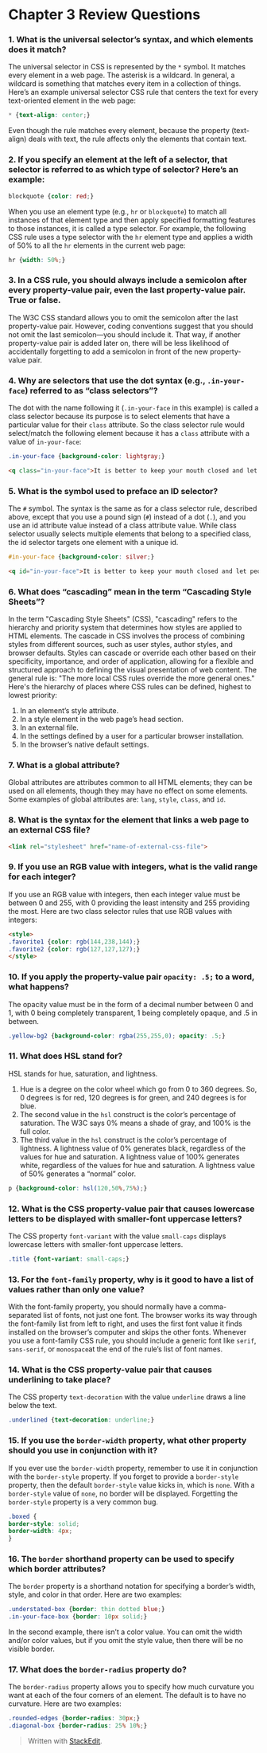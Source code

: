 ﻿# Chapter 3 Review Questions

### 1. What is the universal selector’s syntax, and which elements does it match?

The universal selector in CSS is represented by the `*` symbol. It matches every element in a web page. The asterisk is a wildcard. In general, a wildcard is something that matches every item in a collection of things. Here’s an example universal selector CSS rule that centers the text for every text-oriented element in the web page:

```css
* {text-align: center;}
```

Even though the rule matches every element, because the property (text-align) deals with text, the rule affects only the elements that contain text.

### 2. If you specify an element at the left of a selector, that selector is referred to as which type of selector? Here’s an example:

```css
blockquote {color: red;}
```

When you use an element type (e.g., `hr` or `blockquote`) to match all instances of that element type and then apply specified formatting features to those instances, it is called a type selector. For example, the following CSS rule uses a type selector with the `hr` element type and applies a width of 50% to all the `hr` elements in the current web page:

```css
hr {width: 50%;}
```

### 3. In a CSS rule, you should always include a semicolon after every property-value pair, even the last property-value pair. True or false.

The W3C CSS standard allows you to omit the semicolon after the last property-value pair. However, coding conventions suggest that you should not omit the last semicolon—you should include it. That way, if another property-value pair is added later on, there will be less likelihood of accidentally forgetting to add a semicolon in front of the new property-value pair.

### 4. Why are selectors that use the dot syntax (e.g., `.in-your-face`) referred to as “class selectors”?

The dot with the name following it (`.in-your-face` in this example) is called a class selector because its purpose is to select elements that have a particular value for their `class` attribute. So the class selector rule would select/match the following element because it has a `class` attribute with a value of `in-your-face`:

```css
.in-your-face {background-color: lightgray;}
```

```html
<q class="in-your-face">It is better to keep your mouth closed and let people think you are a fool than to open it and remove all doubt.</q>
```

### 5. What is the symbol used to preface an ID selector?

The `#` symbol. The syntax is the same as for a class selector rule, described above, except that you use a pound sign (`#`) instead of a dot (`.`), and you use an id attribute value instead of a class attribute value. While class selector usually selects multiple elements that belong to a specified class, the id selector targets  one element with a unique id.

```css
#in-your-face {background-color: silver;}
```

```html
<q id="in-your-face">It is better to keep your mouth closed and let people think you are a fool than to open it and remove all doubt.</q>
```

### 6. What does “cascading” mean in the term “Cascading Style Sheets”?

In the term "Cascading Style Sheets" (CSS), "cascading" refers to the hierarchy and priority system that determines how styles are applied to HTML elements. The cascade in CSS involves the process of combining styles from different sources, such as user styles, author styles, and browser defaults. Styles can cascade or override each other based on their specificity, importance, and order of application, allowing for a flexible and structured approach to defining the visual presentation of web content. The general rule is: "The more local CSS rules override the more general ones." Here's the hierarchy of places where CSS rules can be defined, highest to lowest priority:
1. In an element’s style attribute.
2. In a style element in the web page’s head section.
3. In an external file.
4. In the settings defined by a user for a particular browser installation.
5. In the browser’s native default settings.

### 7. What is a global attribute?

Global attributes are attributes common to all HTML elements; they can be used on all elements, though they may have no effect on some elements. Some examples of global attributes are: `lang`, `style`, `class`, and `id`.

### 8. What is the syntax for the element that links a web page to an external CSS file?

```html
<link rel="stylesheet" href="name-of-external-css-file">
```

### 9. If you use an RGB value with integers, what is the valid range for each integer?

If you use an RGB value with integers, then each integer value must be between 0 and 255, with 0 providing the least intensity and 255 providing the most. Here are two class selector rules that use RGB values with integers:

```html
<style>
.favorite1 {color: rgb(144,238,144);}
.favorite2 {color: rgb(127,127,127);}
</style>
```

### 10. If you apply the property-value pair `opacity: .5;` to a word, what happens?

The opacity value must be in the form of a decimal number between 0 and 1, with 0 being completely transparent, 1 being completely opaque, and .5 in between.

```css
.yellow-bg2 {background-color: rgba(255,255,0); opacity: .5;}
```

### 11. What does HSL stand for?

HSL stands for hue, saturation, and lightness. 
1. Hue is a degree on the color wheel which go from 0 to 360 degrees. So, 0 degrees is for red, 120 degrees is for green, and 240 degrees is for blue. 
2. The second value in the `hsl` construct is the color’s percentage of saturation. The W3C says 0% means a shade of gray, and 100% is the full color.
3.  The third value in the `hsl` construct is the color’s percentage of lightness. A lightness value of 0% generates black, regardless of the values for hue and saturation. A lightness value of 100% generates white, regardless of the values for hue and saturation. A lightness value of 50% generates a “normal” color.

```css
p {background-color: hsl(120,50%,75%);}
```

### 12. What is the CSS property-value pair that causes lowercase letters to be displayed with smaller-font uppercase letters?

The CSS property `font-variant` with the value `small-caps` displays lowercase letters with smaller-font uppercase letters.

```css
.title {font-variant: small-caps;}
```

### 13. For the `font-family` property, why is it good to have a list of values rather than only one value?

With the font-family property, you should normally have a comma-separated list of fonts, not just one font. The browser works its way through the font-family list from left to right, and uses the first font value it finds installed on the browser’s computer and skips the other fonts. Whenever you use a font-family CSS rule, you should include a generic font like `serif`, `sans-serif`, or `monospace`at the end of the rule’s list of font names. 

### 14. What is the CSS property-value pair that causes underlining to take place?

The CSS property `text-decoration` with the value `underline` draws a line below the text.

```css
.underlined {text-decoration: underline;}
```

### 15. If you use the `border-width` property, what other property should you use in conjunction with it?

If you ever use the `border-width` property, remember to use it in conjunction with the `border-style` property. If you forget to provide a `border-style` property, then the default `border-style` value kicks in, which is `none`. With a `border-style` value of `none`, no border will be displayed. Forgetting the `border-style` property is a very common bug.

```css
.boxed {
border-style: solid;
border-width: 4px;
}
```

### 16. The `border` shorthand property can be used to specify which border attributes?

The `border` property is a shorthand notation for specifying a border’s width, style, and color in that order.
Here are two examples:

```css
.understated-box {border: thin dotted blue;}
.in-your-face-box {border: 10px solid;}
```

In the second example, there isn’t a color value. You can omit the width and/or color values, but if you omit the style value, then there will be no visible border.

### 17. What does the `border-radius` property do?

The `border-radius` property allows you to specify how much curvature you want at each of the four corners of an element. The default is to have no curvature. Here are two examples:

```css
.rounded-edges {border-radius: 30px;}
.diagonal-box {border-radius: 25% 10%;}
```

> Written with [StackEdit](https://stackedit.io/).
